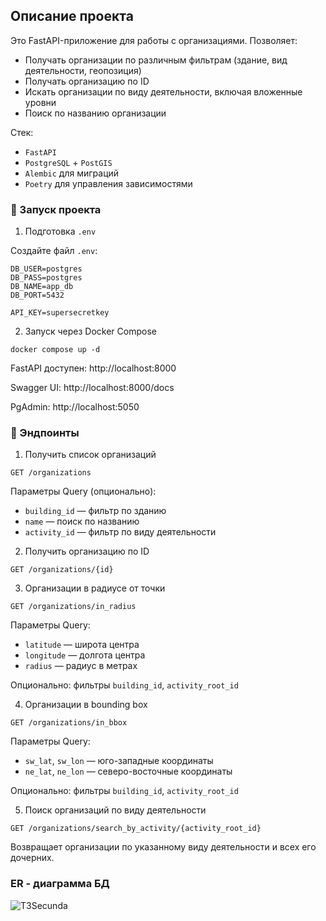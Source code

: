 ## Описание проекта

Это FastAPI-приложение для работы с организациями.
Позволяет:

- Получать организации по различным фильтрам (здание, вид деятельности, геопозиция)
- Получать организацию по ID
- Искать организации по виду деятельности, включая вложенные уровни
- Поиск по названию организации

Стек:

- `FastAPI`
- `PostgreSQL` + `PostGIS`
- `Alembic` для миграций
- `Poetry` для управления зависимостями

### 🚀 Запуск проекта

1. Подготовка `.env`

Создайте файл `.env`:
```dotenv
DB_USER=postgres
DB_PASS=postgres
DB_NAME=app_db
DB_PORT=5432

API_KEY=supersecretkey
```

2. Запуск через Docker Compose

```commandline
docker compose up -d
```

FastAPI доступен: http://localhost:8000

Swagger UI: http://localhost:8000/docs

PgAdmin: http://localhost:5050

### 📑 Эндпоинты

1. Получить список организаций

```http request
GET /organizations
```

Параметры Query (опционально):

- `building_id` — фильтр по зданию
- `name` — поиск по названию
- `activity_id` — фильтр по виду деятельности


2. Получить организацию по ID

```http request
GET /organizations/{id}
```

3. Организации в радиусе от точки

```http request
GET /organizations/in_radius
```
Параметры Query:

- `latitude` — широта центра
- `longitude` — долгота центра
- `radius` — радиус в метрах

Опционально: фильтры `building_id`, `activity_root_id`

4. Организации в bounding box

```http request
GET /organizations/in_bbox
```

Параметры Query:

- `sw_lat`, `sw_lon` — юго-западные координаты
- `ne_lat`, `ne_lon` — северо-восточные координаты

Опционально: фильтры `building_id`, `activity_root_id`

5. Поиск организаций по виду деятельности

```http request
GET /organizations/search_by_activity/{activity_root_id}
```

Возвращает организации по указанному виду деятельности и всех его дочерних.

### ER - диаграмма БД

![ТЗSecunda](https://github.com/user-attachments/assets/2981e1be-b6c7-48ef-9262-2b201824397b)

